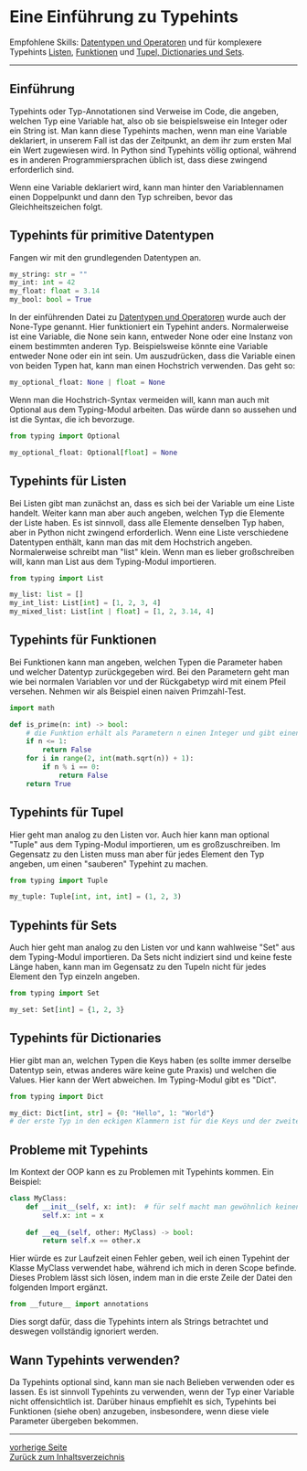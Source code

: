 # Eine Einführung zu Typehints

Empfohlene Skills: [Datentypen und Operatoren](01_datentypen_operationen.md) und für komplexere Typehints
[Listen](04_listen.md), [Funktionen](09_funktionen.md) und [Tupel, Dictionaries und Sets](13_tupel_dictionaries_sets.md).

---

## Einführung

Typehints oder Typ-Annotationen sind Verweise im Code, die angeben, welchen Typ eine Variable hat, also ob sie beispielsweise
ein Integer oder ein String ist. Man kann diese Typehints machen, wenn man eine Variable deklariert, in unserem Fall ist das
der Zeitpunkt, an dem ihr zum ersten Mal ein Wert zugewiesen wird. In Python sind Typehints völlig optional,
während es in anderen Programmiersprachen üblich ist, dass diese zwingend erforderlich sind.

Wenn eine Variable deklariert wird, kann man hinter den Variablennamen einen Doppelpunkt und dann den Typ schreiben, bevor
das Gleichheitszeichen folgt.


## Typehints für primitive Datentypen

Fangen wir mit den grundlegenden Datentypen an.

```python
my_string: str = ""
my_int: int = 42
my_float: float = 3.14
my_bool: bool = True
```

In der einführenden Datei zu [Datentypen und Operatoren](01_datentypen_operationen.md) wurde auch der None-Type genannt.
Hier funktioniert ein Typehint anders. Normalerweise ist eine Variable, die None sein kann, entweder None oder eine Instanz
von einem bestimmten anderen Typ. Beispielsweise könnte eine Variable entweder None oder ein int sein. Um auszudrücken,
dass die Variable einen von beiden Typen hat, kann man einen Hochstrich verwenden. Das geht so:

```python
my_optional_float: None | float = None
```

Wenn man die Hochstrich-Syntax vermeiden will, kann man auch mit Optional aus dem Typing-Modul arbeiten. Das würde dann
so aussehen und ist die Syntax, die ich bevorzuge.

```python
from typing import Optional

my_optional_float: Optional[float] = None
```


## Typehints für Listen

Bei Listen gibt man zunächst an, dass es sich bei der Variable um eine Liste handelt. Weiter kann man aber auch
angeben, welchen Typ die Elemente der Liste haben. Es ist sinnvoll, dass alle Elemente denselben Typ haben, aber in
Python nicht zwingend erforderlich. Wenn eine Liste verschiedene Datentypen enthält, kann man das mit dem Hochstrich angeben.
Normalerweise schreibt man "list" klein. Wenn man es lieber großschreiben will, kann man List aus dem Typing-Modul importieren.

```python
from typing import List

my_list: list = []
my_int_list: List[int] = [1, 2, 3, 4]
my_mixed_list: List[int | float] = [1, 2, 3.14, 4]
```


## Typehints für Funktionen

Bei Funktionen kann man angeben, welchen Typen die Parameter haben und welcher Datentyp zurückgegeben wird. Bei den
Parametern geht man wie bei normalen Variablen vor und der Rückgabetyp wird mit einem Pfeil versehen. Nehmen wir als 
Beispiel einen naiven Primzahl-Test.

```python
import math

def is_prime(n: int) -> bool:
    # die Funktion erhält als Parametern n einen Integer und gibt einen booleschen Wert zurück
    if n <= 1:
        return False
    for i in range(2, int(math.sqrt(n)) + 1):
        if n % i == 0:
            return False
    return True

```


## Typehints für Tupel

Hier geht man analog zu den Listen vor. Auch hier kann man optional "Tuple" aus dem Typing-Modul importieren, um es
großzuschreiben. Im Gegensatz zu den Listen muss man aber für jedes Element den Typ angeben, um einen "sauberen" Typehint
zu machen.

```python
from typing import Tuple

my_tuple: Tuple[int, int, int] = (1, 2, 3)
```


## Typehints für Sets

Auch hier geht man analog zu den Listen vor und kann wahlweise "Set" aus dem Typing-Modul importieren.
Da Sets nicht indiziert sind und keine feste Länge haben, kann man im Gegensatz zu den Tupeln nicht für jedes
Element den Typ einzeln angeben.

```python
from typing import Set

my_set: Set[int] = {1, 2, 3}
```


## Typehints für Dictionaries

Hier gibt man an, welchen Typen die Keys haben (es sollte immer derselbe Datentyp sein, etwas anderes wäre keine gute Praxis)
und welchen die Values. Hier kann der Wert abweichen. Im Typing-Modul gibt es "Dict".

```python
from typing import Dict

my_dict: Dict[int, str] = {0: "Hello", 1: "World"}
# der erste Typ in den eckigen Klammern ist für die Keys und der zweite für die Values.
```


## Probleme mit Typehints

Im Kontext der OOP kann es zu Problemen mit Typehints kommen. Ein Beispiel:

```python
class MyClass:
    def __init__(self, x: int):  # für self macht man gewöhnlich keinen Typehint
        self.x: int = x
    
    def __eq__(self, other: MyClass) -> bool:
        return self.x == other.x
```

Hier würde es zur Laufzeit einen Fehler geben, weil ich einen Typehint der Klasse MyClass verwendet habe,
während ich mich in deren Scope befinde. Dieses Problem lässt sich lösen, indem man in die erste Zeile der
Datei den folgenden Import ergänzt.

```python
from __future__ import annotations
```

Dies sorgt dafür, dass die Typehints intern als Strings betrachtet und deswegen vollständig ignoriert werden.


## Wann Typehints verwenden?

Da Typehints optional sind, kann man sie nach Belieben verwenden oder es lassen. Es ist sinnvoll Typehints
zu verwenden, wenn der Typ einer Variable nicht offensichtlich ist. Darüber hinaus empfiehlt es sich, Typehints
bei Funktionen (siehe oben) anzugeben, insbesondere, wenn diese viele Parameter übergeben bekommen.

---

[vorherige Seite](19_exceptions.md)  
[Zurück zum Inhaltsverzeichnis](00_inhaltsverzeichnis.md)  
